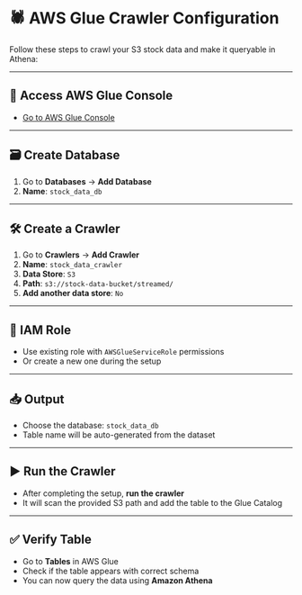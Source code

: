 # 🕷️ AWS Glue Crawler Configuration

Follow these steps to crawl your S3 stock data and make it queryable in Athena:

---

## 🔗 Access AWS Glue Console
- [Go to AWS Glue Console](https://console.aws.amazon.com/glue/)

---

## 🗃️ Create Database
1. Go to **Databases** → **Add Database**
2. **Name**: `stock_data_db`

---

## 🛠️ Create a Crawler
1. Go to **Crawlers** → **Add Crawler**
2. **Name**: `stock_data_crawler`
3. **Data Store**: `S3`
4. **Path**: `s3://stock-data-bucket/streamed/`
5. **Add another data store**: `No`

---

## 🔐 IAM Role
- Use existing role with `AWSGlueServiceRole` permissions
- Or create a new one during the setup

---

## 📥 Output
- Choose the database: `stock_data_db`
- Table name will be auto-generated from the dataset

---

## ▶️ Run the Crawler
- After completing the setup, **run the crawler**
- It will scan the provided S3 path and add the table to the Glue Catalog

---

## ✅ Verify Table
- Go to **Tables** in AWS Glue
- Check if the table appears with correct schema
- You can now query the data using **Amazon Athena**
